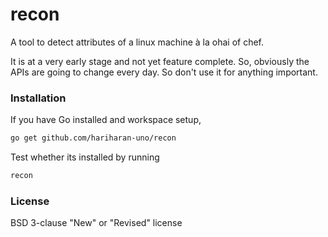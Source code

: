 # recon
A tool to detect attributes of a linux machine à la ohai of chef.

It is at a very early stage and not yet feature complete. So, obviously the APIs are going to change every day. So don't use it for anything important.

### Installation

If you have Go installed and workspace setup,

~~~sh
go get github.com/hariharan-uno/recon
~~~

Test whether its installed by running 

~~~sh
recon
~~~

### License

BSD 3-clause "New" or "Revised" license
